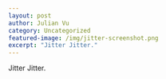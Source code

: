 ```yaml
---
layout: post
author: Julian Vu
category: Uncategorized
featured-image: /img/jitter-screenshot.png
excerpt: "Jitter Jitter."
---
```


Jitter Jitter.
